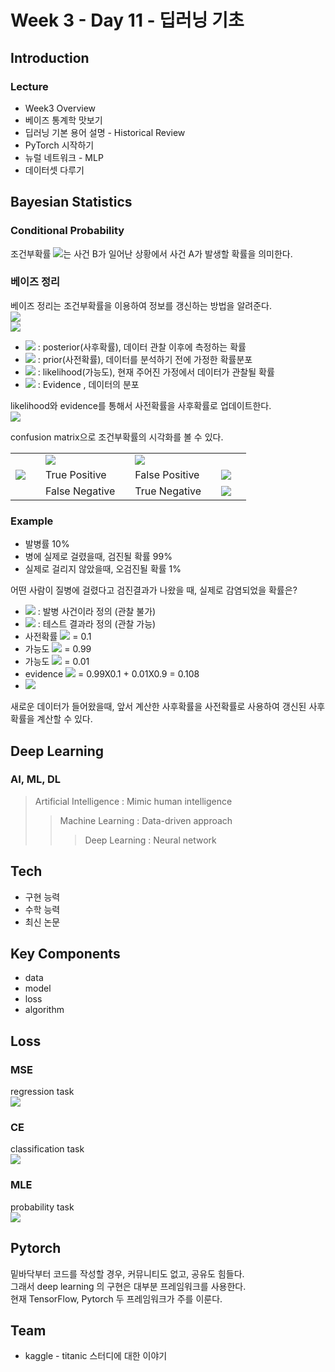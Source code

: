 # Week 3 - Day 11 - 딥러닝 기초

## Introduction

### Lecture

- Week3 Overview
- 베이즈 통계학 맛보기
- 딥러닝 기본 용어 설명 - Historical Review
- PyTorch 시작하기
- 뉴럴 네트워크 - MLP
- 데이터셋 다루기

## Bayesian Statistics

### Conditional Probability

조건부확률 <img src="https://render.githubusercontent.com/render/math?math=P(A|B)">는 사건 B가 일어난 상황에서 사건 A가 발생할 확률을 의미한다.

### 베이즈 정리

베이즈 정리는 조건부확률을 이용하여 정보를 갱신하는 방법을 알려준다.  
<img src="https://render.githubusercontent.com/render/math?math=P(A\cap B)=P(B)P(A|B)">
<br>
<img src="https://render.githubusercontent.com/render/math?math=P(B|A)=\frac{P(A\cap B)}{P(A)}=P(B)\frac{P(A|B)}{P(A)}">
<br>

- <img src="https://render.githubusercontent.com/render/math?math=P(\theta|\mathcal D)"> : posterior(사후확률), 데이터 관찰 이후에 측정하는 확률
- <img src="https://render.githubusercontent.com/render/math?math=P(\theta)"> : prior(사전확률), 데이터를 분석하기 전에 가정한 확률분포
- <img src="https://render.githubusercontent.com/render/math?math=P(\mathcal D|\theta)"> : likelihood(가능도), 현재 주어진 가정에서 데이터가 관찰될 확률
- <img src="https://render.githubusercontent.com/render/math?math=P(\mathcal D)"> : Evidence , 데이터의 분포

likelihood와 evidence를 통해서 사전확률을 사후확률로 업데이트한다.  
<img src="https://render.githubusercontent.com/render/math?math=P(\theta|\mathcal D)=P(\theta)\frac{P(\mathcal D|\theta)}{P(\mathcal D)}">

confusion matrix으로 조건부확률의 시각화를 볼 수 있다.

<table>
  <tr>
    <td><td>
    <td><img src="https://render.githubusercontent.com/render/math?math=P(\theta)"><td>
    <td><img src="https://render.githubusercontent.com/render/math?math=P(\neg\theta)"><td>
    <td><td>
  </tr>
  <tr>
    <td><img src="https://render.githubusercontent.com/render/math?math=P(\mathcal D|\theta)"><td>
    <td>True Positive<td>
    <td>False Positive<td>
    <td><img src="https://render.githubusercontent.com/render/math?math=P(\mathcal D|\neg\theta)"><td>
  </tr>
  <tr>
    <td><td>
    <td>False Negative<td>
    <td>True Negative<td>
    <td><img src="https://render.githubusercontent.com/render/math?math=P(\neg\mathcal D|\neg\theta)"><td>
  </tr>
</table>

### Example

- 발병률 10%
- 병에 실제로 걸렸을때, 검진될 확률 99%
- 실제로 걸리지 않았을때, 오검진될 확률 1%

어떤 사람이 질병에 걸렸다고 검진결과가 나왔을 때, 실제로 감염되었을 확률은?

- <img src="https://render.githubusercontent.com/render/math?math=\theta"> : 발병 사건이라 정의 (관찰 불가)
- <img src="https://render.githubusercontent.com/render/math?math=\mathcal D"> : 테스트 결과라 정의 (관찰 가능)
- 사전확률 <img src="https://render.githubusercontent.com/render/math?math=P(\theta)"> = 0.1
- 가능도 <img src="https://render.githubusercontent.com/render/math?math=P(\mathcal D|\theta)"> = 0.99
- 가능도 <img src="https://render.githubusercontent.com/render/math?math=P(\mathcal D|\neg\theta)"> = 0.01
- evidence <img src="https://render.githubusercontent.com/render/math?math=P(\mathcal D)=\sum_{\theta}P(\mathcal D|\theta)P(\theta)"> = 0.99X0.1 + 0.01X0.9 = 0.108
- <img src="https://render.githubusercontent.com/render/math?math=P(\theta|\mathcal D)=0.1\times\frac{0.99}{0.108}\approx0.916">
  <br>

새로운 데이터가 들어왔을때, 앞서 계산한 사후확률을 사전확률로 사용하여 갱신된 사후확률을 계산할 수 있다.

## Deep Learning

### AI, ML, DL

> Artificial Intelligence : Mimic human intelligence
>
> > Machine Learning : Data-driven approach
> >
> > > Deep Learning : Neural network

## Tech

- 구현 능력
- 수학 능력
- 최신 논문

## Key Components

- data
- model
- loss
- algorithm

## Loss

### MSE

regression task  
<img src="https://render.githubusercontent.com/render/math?math=\text{MSE}=\frac{1}{N}\sum^{N}_{i=1}\sum^{D}_{d=1}(y^{(d)}_i-\hat y^{(d)}_i)^2">

### CE

classification task  
<img src="https://render.githubusercontent.com/render/math?math=\text{CE}=-\frac{1}{N}\sum^{N}_{i=1}\sum^{D}_{d=1}y^{(d)}_i\log\hat y^{(d)}_i">

### MLE

probability task  
<img src="https://render.githubusercontent.com/render/math?math=\text{MLE}=\frac{1}{N}\sum^{N}_{i=1}\sum^{D}_{d=1}\log \mathcal{N}(y^{(d)}_i;-\hat y^{(d)}_i,1)">

## Pytorch

밑바닥부터 코드를 작성할 경우, 커뮤니티도 없고, 공유도 힘들다.  
그래서 deep learning 의 구현은 대부분 프레임워크를 사용한다.  
현재 TensorFlow, Pytorch 두 프레임워크가 주를 이룬다.

## Team

- kaggle - titanic 스터디에 대한 이야기
